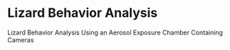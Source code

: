 # Lizard Behavior Analysis
Lizard Behavior Analysis Using an Aerosol Exposure Chamber Containing Cameras
